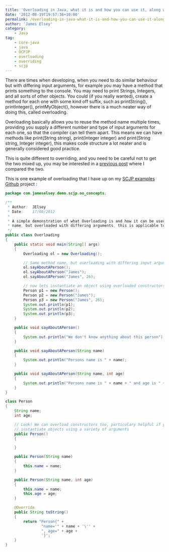 ```yaml
---
title: 'Overloading in Java, what it is and how you can use it, along with some examples'
date: '2012-08-19T19:57:36+10:00'
permalink: /overloading-in-java-what-it-is-and-how-you-can-use-it-along-with-some-examples
author: 'James Elsey'
category:
    - Java
tag:
    - core-java
    - java
    - OCPJP
    - overloading
    - overriding
    - scjp
---
```

There are times when developing, when you need to do similar behaviour but with differing input arguments, for example you may have a method that prints something to the console. You may need to print Strings, Integers, and all sorts of other objects. You could (if you really wanted), create a method for each one with some kind off suffix, such as printString(), printInteger(), printMyObject(), however there is a much neater way of doing this, called overloading.

Overloading basically allows you to reuse the method name multiple times, providing you supply a different number and type of input arguments for each one, so that the compiler can tell them apart. This means we can have methods like print(String string), print(Integer integer) and print(String string, Integer integer), this makes code structure a lot neater and is generally considered good practice.

This is quite different to overriding, and you need to be careful not to get the two mixed up, you may be interested in a [previous post](/overriding-and-overloading-a-n00bs-explanation) where I compared the two.

This is one example of overloading that I have up on my [SCJP examples Github](https://github.com/jameselsey/SCJP-OCPJP-SampleCode) project :

```java
package com.jameselsey.demo.scjp.oo_concepts;

/**
 * Author:  JElsey
 * Date:    17/08/2012
 *
 * A simple demonstration of what Overloading is and how it can be used. Overloading allows you to have a method with the same
 * name, but overloaded with differing arguments, this is applicable to methods and constructors
 */
public class Overloading
{
    public static void main(String[] args)
    {
        Overloading ol = new Overloading();

        // Same method name, but overloading with differing input arguments
        ol.sayAboutAPerson();
        ol.sayAboutAPerson("James");
        ol.sayAboutAPerson("James", 26);

        // now lets instantiate an object using overloaded constructors
        Person p1 = new Person();
        Person p2 = new Person("James");
        Person p3 = new Person("James", 26);
        System.out.println(p1);
        System.out.println(p2);
        System.out.println(p3);
    }

    public void sayAboutAPerson()
    {
        System.out.println("We don't know anything about this person");
    }

    public void sayAboutAPerson(String name)
    {
        System.out.println("Persons name is " + name);
    }

    public void sayAboutAPerson(String name, int age)
    {
        System.out.println("Persons name is " + name + " and age is " + age);
    }
}

class Person
{
    String name;
    int age;

    // Look! We can overload constructors too, particulary helpful if you want the flexibility to
    // instantiate objects using a variety of arguments
    public Person()
    {

    }

    public Person(String name)
    {
        this.name = name;
    }

    public Person(String name, int age)
    {
        this.name = name;
        this.age = age;
    }

    @Override
    public String toString()
    {
        return "Person{" +
                "name='" + name + '\'' +
                ", age=" + age +
                '}';
    }
}
```